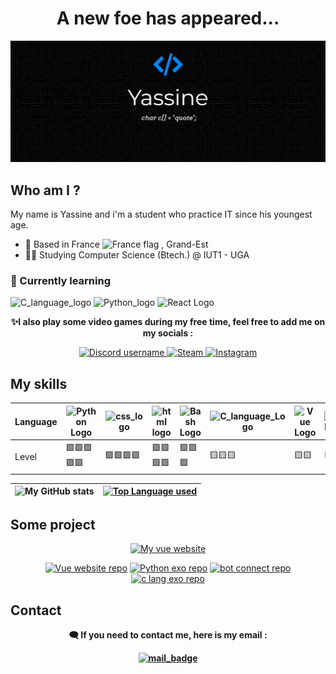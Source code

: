 <h1 align="center"> A new foe has appeared... </h1>
<img src="https://github.com/Yass1G1/Yass1G1/blob/main/Banner_Github_blue.jpg" alt="My Github Banner" />

## Who am I ?
My name is Yassine and i'm a student who practice IT since his youngest age.
<br>
- 📍 Based in France <img alt="France flag" src="https://user-images.githubusercontent.com/67269173/183163689-964856a6-4b98-4d79-a088-80752a5d7542.png" width=2% />
, Grand-Est
- 👨‍🎓 Studying Computer Science (Btech.) @ IUT1 - UGA

### 🌱 Currently learning
![C_language_logo](https://custom-icon-badges.herokuapp.com/badge/C%20language-5d6cbf?style=for-the-badge&logo=C)
![Python_logo](https://custom-icon-badges.herokuapp.com/badge/Python-366e9e?style=for-the-badge&logo=python&logoColor=white)
![React Logo](https://custom-icon-badges.herokuapp.com/badge/React-1C3950?style=for-the-badge&logo=React)


<p align="center"> <strong>✨I also play some video games during my free time, feel free to add me on my socials :</strong> </p>
<p align="center">
  <a href="https://discord.gg/C9YMpbvueE">
    <img alt="Discord username" src="https://custom-icon-badges.herokuapp.com/badge/Discord-7288dc?style=for-the-badge&label=yqss&labelColor=black&logo=Discord" />
  </a>
  <a href="https://steamcommunity.com/id/ZokoElDozo">
     <img alt="Steam" src="https://custom-icon-badges.herokuapp.com/badge/Steam-01457c?style=for-the-badge&label=Zoko&labelColor=black&logo=Steam" />
  </a>
  <a href="https://www.instagram.com/yass_.ch/">
    <img alt="Instagram" src="https://custom-icon-badges.herokuapp.com/badge/Instagram-9A3888?style=for-the-badge&label=yass_.ch&labelColor=black&logo=Instagram" />
  </a>
 
</p>

## My skills 

| Language | ![Python Logo](https://custom-icon-badges.herokuapp.com/badge/Python-366e9e?style=for-the-badge&logo=python&logoColor=white) | ![css_logo](https://custom-icon-badges.herokuapp.com/badge/CSS3-1471b6?style=for-the-badge&logo=css) | ![html logo](https://custom-icon-badges.herokuapp.com/badge/HTML5-f0642b?style=for-the-badge&logo=html) | ![Bash Logo](https://custom-icon-badges.herokuapp.com/badge/Bash\/Unix-3f464a?style=for-the-badge&logo=GNU%20Bash) | ![C_language_Logo](https://custom-icon-badges.herokuapp.com/badge/C%20language-5d6cbf?style=for-the-badge&logo=C) | ![Vue Logo](https://custom-icon-badges.herokuapp.com/badge/Vue.js-34495E?style=for-the-badge&logo=Vue.js)  |  ![JS Logo](https://custom-icon-badges.herokuapp.com/badge/JS-e5bc00?style=for-the-badge&logo=js) | 
|---|---|---|---|---|---|---|---|
| Level | 🟩🟩🟩🟩🟩      | 🟩🟩🟩🟩       | 🟩🟩🟩🟩 | 🟩🟩🟩    | 🟨🟨🟨    | 🟨🟨   | 🟨🟨  |

<div align="center">

  ![My GitHub stats](https://github-readme-stats.vercel.app/api?username=Yass1G1&theme=tokyonight&show_icons=true) | [![Top Language used](https://github-readme-stats.vercel.app/api/top-langs/?username=Yass1G1&theme=tokyonight)](https://github.com/Yass1G1/) |
  | :---: | :---: |
</div>

## Some project
<div align="center">

  [![My vue website](https://custom-icon-badges.herokuapp.com/badge/My%20Vue%20Website-34495E?&style=for-the-badge&logo=Vue.js)](https://dinogame-project.rf.gd/) 

</div>

<div align="center">
 
  [![Vue website repo](https://github-readme-stats.vercel.app/api/pin/?username=Yass1G1&repo=Vue-Website&theme=tokyonight)](https://github.com/Yass1G1/Vue-Website)
  [![Python exo repo](https://github-readme-stats.vercel.app/api/pin/?username=Yass1G1&repo=Exercices-Python&theme=tokyonight)](https://github.com/Yass1G1/Exercices-Python)
  [![bot connect repo](https://github-readme-stats.vercel.app/api/pin/?username=Yass1G1&repo=Auto-connect-Class-Website&theme=tokyonight)](https://github.com/Yass1G1/Auto-connect-Class-Website)
  [![c lang exo repo](https://github-readme-stats.vercel.app/api/pin/?username=Yass1G1&repo=Exercices-C-Lang&theme=tokyonight)](https://github.com/Yass1G1/Exercices-C-Lang)
  
</div>

## Contact
<p align="center"> <strong>🗨️ If you need to contact me, here is my email :<strong> </p>
<div align="center">

  [![mail_badge](https://img.shields.io/badge/Gmail-pro.chouitiyassine@gmail.com-informational?style=for-the-badge&labelColor=black&logoColor=d14836&logo=gmail&color=d14836)](mailto:pro.chouitiyassine@gmail.com)

</div>
